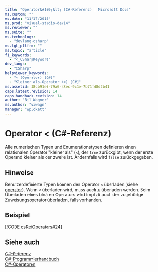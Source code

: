 ```yaml
---
title: "Operator&#160;&lt; (C#-Referenz) | Microsoft Docs"
ms.custom: ""
ms.date: "11/17/2016"
ms.prod: "visual-studio-dev14"
ms.reviewer: ""
ms.suite: ""
ms.technology: 
  - "devlang-csharp"
ms.tgt_pltfrm: ""
ms.topic: "article"
f1_keywords: 
  - "<_CSharpKeyword"
dev_langs: 
  - "CSharp"
helpviewer_keywords: 
  - "< (Operator) [C#]"
  - "Kleiner als-Operator (<) [C#]"
ms.assetid: 38cb91e6-79a6-48ec-9c1e-7b71fd8d2b41
caps.latest.revision: 14
caps.handback.revision: 14
author: "BillWagner"
ms.author: "wiwagn"
manager: "wpickett"
---
```

# Operator&#160;&lt; (C#-Referenz)
Alle numerischen Typen und Enumerationstypen definieren einen relationalen Operator "kleiner als" \(`<`\), der `true` zurückgibt, wenn der erste Operand kleiner als der zweite ist. Andernfalls wird `false` zurückgegeben.  
  
## Hinweise  
 Benutzerdefinierte Typen können den Operator `<` überladen \(siehe [operator](../../../csharp/language-reference/keywords/operator.md)\).  Wenn `<` überladen wird, muss auch [\>](../../../csharp/language-reference/operators/greater-than-operator.md) überladen werden.  Beim Überladen eines binären Operators wird implizit auch der zugehörige Zuweisungsoperator überladen, falls vorhanden.  
  
## Beispiel  
 [!CODE [csRefOperators#24](../CodeSnippet/VS_Snippets_VBCSharp/csrefOperators#24)]  
  
## Siehe auch  
 [C\#\-Referenz](../../../csharp/language-reference/index.md)   
 [C\#\-Programmierhandbuch](../../../csharp/programming-guide/index.md)   
 [C\#\-Operatoren](../../../csharp/language-reference/operators/index.md)